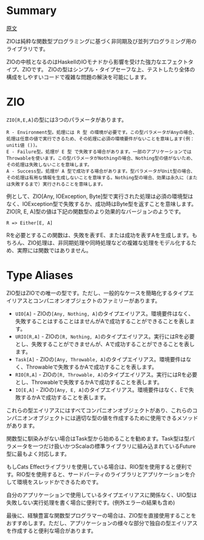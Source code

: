 # Summary

[原文](https://zio.dev/docs/overview/overview_index)

ZIOは純粋な関数型プログラミングに基づく非同期及び並列プログラミング用のライブラリです。

ZIOの中核となるのはHaskellのIOモナドから影響を受けた強力なエフェクトタイプ、ZIOです。
ZIOの型はシンプル・タイプセーフな上、テストしたり全体の構成をしやすいコードで複雑な問題の解決を可能にします。

# ZIO


`ZIO[R,E,A]`の型には3つのパラメータがあります。

```
R - Environment型。処理には R 型 の環境が必要です。この型パラメータがAnyの場合、処理は任意の値で実行できるため、その処理に必須の環境要件がないことを意味します(例：uniti値 ())。
E - Failure型。処理が E 型 で失敗する場合があります。一部のアプリケーションではThrowableを使います。この型パラメータがNothingの場合、Nothing型の値がないため、その処理は失敗しないことを意味します。
A - Success型。処理が A 型で成功する場合があります。型パラメータがUnit型の場合、その処理は有用な情報を生成しないことを意味する。Nothing型の場合、効果は永久に（または失敗するまで）実行されることを意味します。
```
例として、ZIO[Any, IOException, Byte]型で実行された処理は必須の環境型はなく、IOException型で失敗するか、成功時はByte型を返すことを意味します。
ZIO[R, E, A]型の値は下記の関数型のより効果的なバージョンのようです。

```
R => Either[E, A]
```
Rを必要とするこの関数は、失敗を表すE、または成功を表すAを生成します。もちろん、ZIO処理は、非同期処理や同時処理などの複雑な処理をモデル化するため、実際には関数ではありません。

# Type Aliases
ZIO型はZIOでの唯一の型です。ただし、一般的なケースを簡略化するタイプエイリアスとコンパニオンオブジェクトのファミリーがあります。

- `UIO[A]` - ZIOの`[Any, Nothing, A]`のタイプエイリアス。環境要件はなく、失敗することはすることはませんがAで成功することができることを表します。
- `URIO[R,A]` - ZIOの`[R, Nothing, A]`のタイプエイリアス。実行にはRを必要とし、失敗することができませんが、Aで成功することができることを表します。
- `Task[A]` - ZIOの`[Any, Throwable, A]`のタイプエイリアス。環境要件はなく、Throwableで失敗するかAで成功することを表します。
- `RIO[R,A]` - ZIOの`[R, Throwable, A]`のタイプエイリアス。実行にはRを必要とし、Throwableで失敗するかAで成功することを表します。
- `IO[E,A]` - ZIOの`[Any, E, A]`のタイプエイリアス。環境要件はなく、Eで失敗するかAで成功することを表します。

これらの型エイリアスにはすべてコンパニオンオブジェクトがあり、これらのコンパニオンオブジェクトには適切な型の値を作成するために使用できるメソッドがあります。

関数型に馴染みがない場合はTask型から始めることを勧めます。Task型は型パラメータを一つだけ扱いかつScalaの標準ライブラリに組み込まれているFuture型に最もよく対応します。

もしCats Effectライブラリを使用している場合は、RIO型を使用すると便利です。RIO型を使用すると、サードパーティのライブラリとアプリケーションを介して環境をスレッドかできるためです。

自分のアプリケーションで使用しているタイプエイリアスに関係なく、UIO型は失敗しない実行処理を書く場合に便利です。(例外エラーの結果も含め)

最後に、経験豊富な関数型プログラマーの場合は、ZIO型を直接使用することをおすすめします。ただし、アプリケーションの様々な部分で独自の型エイリアスを作成すると便利な場合があります。
